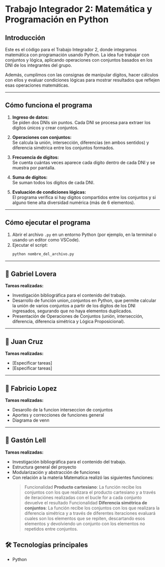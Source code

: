 # Trabajo Integrador 2: Matemática y Programación en Python

## Introducción

Este es el código para el Trabajo Integrador 2, donde integramos matemática con programación usando Python. La idea fue trabajar con conjuntos y lógica, aplicando operaciones con conjuntos basados en los DNI de los integrantes del grupo.

Además, cumplimos con las consignas de manipular dígitos, hacer cálculos con ellos y evaluar condiciones lógicas para mostrar resultados que reflejen esas operaciones matemáticas.

---

## Cómo funciona el programa

1. **Ingreso de datos:**  
   Se piden dos DNIs sin puntos. Cada DNI se procesa para extraer los dígitos únicos y crear conjuntos.

2. **Operaciones con conjuntos:**  
   Se calcula la unión, intersección, diferencias (en ambos sentidos) y diferencia simétrica entre los conjuntos formados.

3. **Frecuencia de dígitos:**  
   Se cuenta cuántas veces aparece cada dígito dentro de cada DNI y se muestra por pantalla.

4. **Suma de dígitos:**  
   Se suman todos los dígitos de cada DNI.

5. **Evaluación de condiciones lógicas:**  
   El programa verifica si hay dígitos compartidos entre los conjuntos y si alguno tiene alta diversidad numérica (más de 6 elementos).

---

## Cómo ejecutar el programa

1. Abrir el archivo `.py` en un entorno Python (por ejemplo, en la terminal o usando un editor como VSCode).  
2. Ejecutar el script:  
   ```bash
   python nombre_del_archivo.py

---


## 👤 Gabriel Lovera

**Tareas realizadas:**
- Investigación bibliográfica para el contenido del trabajo.
- Desarrollo de función union_conjuntos en Python, que permite calcular la unión de varios conjuntos a partir de los dígitos de los DNI ingresados, segurando que no haya elementos duplicados.
- Presentación de Operaciones de Conjuntos (unión, intersección, diferencia, diferencia simétrica y Lógica Proposicional).

---

## 👤 Juan Cruz

**Tareas realizadas:**
- [Especificar tareas]
- [Especificar tareas]

---

## 👤 Fabricio Lopez

**Tareas realizadas:**
- Desarollo de la funcion interseccion de conjuntos 
- Aportes y correcciones de funciones general 
- Diagrama de venn

---

## 👤 Gastón Lell

**Tareas realizadas:**
- Investigación bibliográfica para el contenido del trabajo.
- Estructura general del proyecto
- Modularización y abstracción de funciones
- Con relación a la materia Matematica realizó las siguientes funciones:
   > Funcionalidad **Producto cartesiano**: La función recibe los conjuntos con los que realizara el producto cartesiano
   y a través de iteraciónes realizadas con el bucle for a cada conjunto devuelve el resultado
   > Funcionalidad **Diferencia simétrica de conjuntos**: La función recibe los conjuntos con los que realizara la diferencia simétrica y a través de diferentes iteraciones evaluará cuales son los elementos que se repiten, descartando esos elementos y devolviendo un conjunto con los elementos no repetidos entre conjuntos.


## 🛠️ Tecnologías principales

- Python
